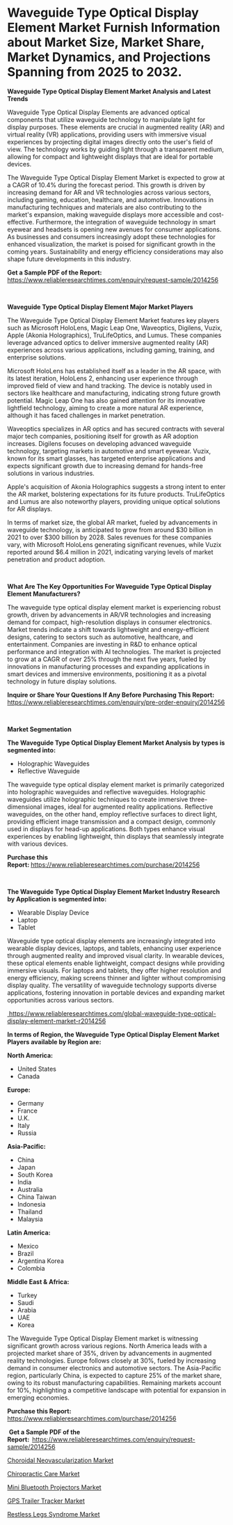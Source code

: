 <p><h1>Waveguide Type Optical Display Element Market Furnish Information about Market Size, Market Share, Market Dynamics, and Projections Spanning from 2025 to 2032.</h1></p><p><strong>Waveguide Type Optical Display Element Market Analysis and Latest Trends</strong></p>
<p><p>Waveguide Type Optical Display Elements are advanced optical components that utilize waveguide technology to manipulate light for display purposes. These elements are crucial in augmented reality (AR) and virtual reality (VR) applications, providing users with immersive visual experiences by projecting digital images directly onto the user's field of view. The technology works by guiding light through a transparent medium, allowing for compact and lightweight displays that are ideal for portable devices.</p><p>The Waveguide Type Optical Display Element Market is expected to grow at a CAGR of 10.4% during the forecast period. This growth is driven by increasing demand for AR and VR technologies across various sectors, including gaming, education, healthcare, and automotive. Innovations in manufacturing techniques and materials are also contributing to the market's expansion, making waveguide displays more accessible and cost-effective. Furthermore, the integration of waveguide technology in smart eyewear and headsets is opening new avenues for consumer applications. As businesses and consumers increasingly adopt these technologies for enhanced visualization, the market is poised for significant growth in the coming years. Sustainability and energy efficiency considerations may also shape future developments in this industry.</p></p>
<p><strong>Get a Sample PDF of the Report:&nbsp;</strong> <a href="https://www.reliableresearchtimes.com/enquiry/request-sample/2014256?utm_campaign=2264&utm_medium=2&utm_source=Github&utm_content=ia&utm_term=06042025&utm_id=waveguide-type-optical-display-element">https://www.reliableresearchtimes.com/enquiry/request-sample/2014256</a></p>
<p>&nbsp;</p>
<p><strong>Waveguide Type Optical Display Element Major Market Players</strong></p>
<p><p>The Waveguide Type Optical Display Element Market features key players such as Microsoft HoloLens, Magic Leap One, Waveoptics, Digilens, Vuzix, Apple (Akonia Holographics), TruLifeOptics, and Lumus. These companies leverage advanced optics to deliver immersive augmented reality (AR) experiences across various applications, including gaming, training, and enterprise solutions.</p><p>Microsoft HoloLens has established itself as a leader in the AR space, with its latest iteration, HoloLens 2, enhancing user experience through improved field of view and hand tracking. The device is notably used in sectors like healthcare and manufacturing, indicating strong future growth potential. Magic Leap One has also gained attention for its innovative lightfield technology, aiming to create a more natural AR experience, although it has faced challenges in market penetration.</p><p>Waveoptics specializes in AR optics and has secured contracts with several major tech companies, positioning itself for growth as AR adoption increases. Digilens focuses on developing advanced waveguide technology, targeting markets in automotive and smart eyewear. Vuzix, known for its smart glasses, has targeted enterprise applications and expects significant growth due to increasing demand for hands-free solutions in various industries.</p><p>Apple's acquisition of Akonia Holographics suggests a strong intent to enter the AR market, bolstering expectations for its future products. TruLifeOptics and Lumus are also noteworthy players, providing unique optical solutions for AR displays.</p><p>In terms of market size, the global AR market, fueled by advancements in waveguide technology, is anticipated to grow from around $30 billion in 2021 to over $300 billion by 2028. Sales revenues for these companies vary, with Microsoft HoloLens generating significant revenues, while Vuzix reported around $6.4 million in 2021, indicating varying levels of market penetration and product adoption.</p></p>
<p>&nbsp;</p>
<p><strong>What Are The Key Opportunities For Waveguide Type Optical Display Element Manufacturers?</strong></p>
<p><p>The waveguide type optical display element market is experiencing robust growth, driven by advancements in AR/VR technologies and increasing demand for compact, high-resolution displays in consumer electronics. Market trends indicate a shift towards lightweight and energy-efficient designs, catering to sectors such as automotive, healthcare, and entertainment. Companies are investing in R&D to enhance optical performance and integration with AI technologies. The market is projected to grow at a CAGR of over 25% through the next five years, fueled by innovations in manufacturing processes and expanding applications in smart devices and immersive environments, positioning it as a pivotal technology in future display solutions.</p></p>
<p><strong>Inquire or Share Your Questions If Any Before Purchasing This Report:</strong> <a href="https://www.reliableresearchtimes.com/enquiry/pre-order-enquiry/2014256?utm_campaign=2264&utm_medium=2&utm_source=Github&utm_content=ia&utm_term=06042025&utm_id=waveguide-type-optical-display-element">https://www.reliableresearchtimes.com/enquiry/pre-order-enquiry/2014256</a></p>
<p>&nbsp;</p>
<p><strong>Market Segmentation</strong></p>
<p><strong>The Waveguide Type Optical Display Element Market Analysis by types is segmented into:</strong></p>
<p><ul><li>Holographic Waveguides</li><li>Reflective Waveguide</li></ul></p>
<p><p>The waveguide type optical display element market is primarily categorized into holographic waveguides and reflective waveguides. Holographic waveguides utilize holographic techniques to create immersive three-dimensional images, ideal for augmented reality applications. Reflective waveguides, on the other hand, employ reflective surfaces to direct light, providing efficient image transmission and a compact design, commonly used in displays for head-up applications. Both types enhance visual experiences by enabling lightweight, thin displays that seamlessly integrate with various devices.</p></p>
<p><strong>Purchase this Report:&nbsp;</strong><a href="https://www.reliableresearchtimes.com/purchase/2014256?utm_campaign=2264&utm_medium=2&utm_source=Github&utm_content=ia&utm_term=06042025&utm_id=waveguide-type-optical-display-element">https://www.reliableresearchtimes.com/purchase/2014256</a></p>
<p>&nbsp;</p>
<p><strong>The Waveguide Type Optical Display Element Market Industry Research by Application is segmented into:</strong></p>
<p><ul><li>Wearable Display Device</li><li>Laptop</li><li>Tablet</li></ul></p>
<p><p>Waveguide type optical display elements are increasingly integrated into wearable display devices, laptops, and tablets, enhancing user experience through augmented reality and improved visual clarity. In wearable devices, these optical elements enable lightweight, compact designs while providing immersive visuals. For laptops and tablets, they offer higher resolution and energy efficiency, making screens thinner and lighter without compromising display quality. The versatility of waveguide technology supports diverse applications, fostering innovation in portable devices and expanding market opportunities across various sectors.</p></p>
<p><a href="https://www.reliableresearchtimes.com/global-waveguide-type-optical-display-element-market-r2014256?utm_campaign=2264&utm_medium=2&utm_source=Github&utm_content=ia&utm_term=06042025&utm_id=waveguide-type-optical-display-element">&nbsp;https://www.reliableresearchtimes.com/global-waveguide-type-optical-display-element-market-r2014256</a></p>
<p><strong>In terms of Region, the Waveguide Type Optical Display Element Market Players available by Region are:</strong></p>
<p>
    <p> <strong> North America: </strong>
        <ul>
            <li>United States</li>
            <li>Canada</li>
        </ul>
        </p> 
    <p> <strong> Europe: </strong>
        <ul>
            <li>Germany</li>
            <li>France</li>
            <li>U.K.</li>
            <li>Italy</li>
            <li>Russia</li>
        </ul>
        </p> 
    <p> <strong> Asia-Pacific: </strong>
        <ul>
            <li>China</li>
            <li>Japan</li>
            <li>South Korea</li>
            <li>India</li>
            <li>Australia</li>
            <li>China Taiwan</li>
            <li>Indonesia</li>
            <li>Thailand</li>
            <li>Malaysia</li>
        </ul>
        </p> 
    <p> <strong> Latin America: </strong>
        <ul>
            <li>Mexico</li>
            <li>Brazil</li>
            <li>Argentina Korea</li>
            <li>Colombia</li>
        </ul>
        </p> 
    <p> <strong> Middle East & Africa: </strong>
        <ul>
            <li>Turkey</li>
            <li>Saudi</li>
            <li>Arabia</li>
            <li>UAE</li>
            <li>Korea</li>
        </ul>
    </p>
    </p>
<p><p>The Waveguide Type Optical Display Element market is witnessing significant growth across various regions. North America leads with a projected market share of 35%, driven by advancements in augmented reality technologies. Europe follows closely at 30%, fueled by increasing demand in consumer electronics and automotive sectors. The Asia-Pacific region, particularly China, is expected to capture 25% of the market share, owing to its robust manufacturing capabilities. Remaining markets account for 10%, highlighting a competitive landscape with potential for expansion in emerging economies.</p></p>
<p><strong>Purchase this Report: </strong><a href="https://www.reliableresearchtimes.com/purchase/2014256?utm_campaign=2264&utm_medium=2&utm_source=Github&utm_content=ia&utm_term=06042025&utm_id=waveguide-type-optical-display-element">https://www.reliableresearchtimes.com/purchase/2014256</a></p>
<p>&nbsp;<strong>Get a Sample PDF of the Report:&nbsp;&nbsp;</strong><a href="https://www.reliableresearchtimes.com/enquiry/request-sample/2014256?utm_campaign=2264&utm_medium=2&utm_source=Github&utm_content=ia&utm_term=06042025&utm_id=waveguide-type-optical-display-element">https://www.reliableresearchtimes.com/enquiry/request-sample/2014256</a></p>
<p><strong></strong></p>
<p><p><a href="https://www.linkedin.com/pulse/choroidal-neovascularization-market-global-regional-om5ic?utm_campaign=2264&utm_medium=2&utm_source=Github&utm_content=ia&utm_term=06042025&utm_id=waveguide-type-optical-display-element">Choroidal Neovascularization Market</a></p><p><a href="https://www.linkedin.com/pulse/trends-chiropractic-care-market-2025-2032-expected-growth-rate-1cjye?utm_campaign=2264&utm_medium=2&utm_source=Github&utm_content=ia&utm_term=06042025&utm_id=waveguide-type-optical-display-element">Chiropractic Care Market</a></p><p><a href="https://github.com/sadaandilou/Market-Research-Report-List-1/blob/main/mini-bluetooth-projectors-market.md?utm_campaign=2264&utm_medium=2&utm_source=Github&utm_content=ia&utm_term=06042025&utm_id=waveguide-type-optical-display-element">Mini Bluetooth Projectors Market</a></p><p><a href="https://github.com/moroesarta/Market-Research-Report-List-1/blob/main/gps-trailer-tracker-market.md?utm_campaign=2264&utm_medium=2&utm_source=Github&utm_content=ia&utm_term=06042025&utm_id=waveguide-type-optical-display-element">GPS Trailer Tracker Market</a></p><p><a href="https://www.linkedin.com/pulse/future-restless-legs-syndrome-latest-trends-development-expected-ijt9e?utm_campaign=2264&utm_medium=2&utm_source=Github&utm_content=ia&utm_term=06042025&utm_id=waveguide-type-optical-display-element">Restless Legs Syndrome Market</a></p></p>